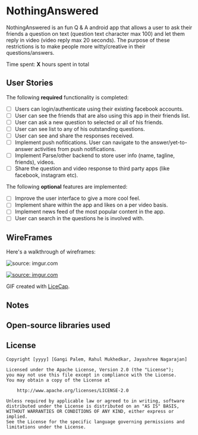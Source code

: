 # NothingAnswered

NothingAnswered is an fun Q & A android app that allows a user to ask their friends a question on text (question text character max 100) and let them reply in video (video reply max 20 seconds). The purpose of these restrictions is to make people more witty/creative in their questions/answers.


Time spent: **X** hours spent in total

## User Stories

The following **required** functionality is completed:

* [ ] Users can login/authenticate using their existing facebook accounts.
* [ ] User can see the friends that are also using this app in their friends list.
* [ ] User can ask a new question to selected or all of his friends.
* [ ] User can see list to any of his outstanding questions.
* [ ] User can see and share the responses received.
* [ ] Implement push nofitications. User can navigate to the answer/yet-to-answer activities from push notifications.
* [ ] Implement Parse/other backend to store user info (name, tagline, friends), videos.
* [ ] Share the question and video response to third party apps (like facebook, instagram etc).

The following **optional** features are implemented:

* [ ] Improve the user interface to give a more cool feel.
* [ ] Implement share within the app and likes on a per video basis.
* [ ] Implement news feed of the most popular content in the app.
* [ ] User can search in the questions he is involved with.

## WireFrames

Here's a walkthrough of wireframes:

<img src="http://i.imgur.com/NHlsutK.gif" title="source: imgur.com" />

<a href="http://imgur.com/2qHiDwF"><img src="http://i.imgur.com/2qHiDwF.gif" title="source: imgur.com" /></a>

GIF created with [LiceCap](http://www.cockos.com/licecap/).

## Notes


## Open-source libraries used


## License

    Copyright [yyyy] [Gangi Palem, Rahul Mukhedkar, Jayashree Nagarajan]

    Licensed under the Apache License, Version 2.0 (the "License");
    you may not use this file except in compliance with the License.
    You may obtain a copy of the License at

        http://www.apache.org/licenses/LICENSE-2.0

    Unless required by applicable law or agreed to in writing, software
    distributed under the License is distributed on an "AS IS" BASIS,
    WITHOUT WARRANTIES OR CONDITIONS OF ANY KIND, either express or implied.
    See the License for the specific language governing permissions and
    limitations under the License.
